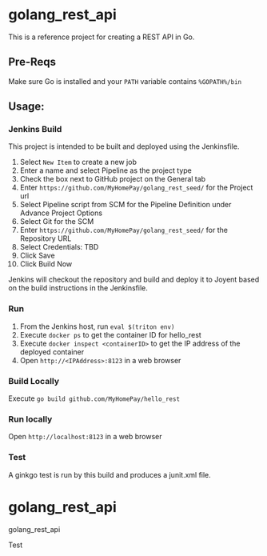 # golang_rest_api
This is a reference project for creating a REST API in Go.

## Pre-Reqs
Make sure Go is installed and your `PATH` variable contains `%GOPATH%/bin`

## Usage:

### Jenkins Build
This project is intended to be built and deployed using the Jenkinsfile.

1.  Select `New Item` to create a new job
2.  Enter a name and select Pipeline as the project type
3.  Check the box next to GitHub project on the General tab
4.  Enter `https://github.com/MyHomePay/golang_rest_seed/` for the Project url
5.  Select Pipeline script from SCM for the Pipeline Definition under Advance Project Options
6.  Select Git for the SCM
7.  Enter `https://github.com/MyHomePay/golang_rest_seed/` for the Repository URL
8.  Select Credentials: TBD
9.  Click Save
10. Click Build Now

Jenkins will checkout the repository and build and deploy it to Joyent based on the build instructions in the Jenkinsfile.

### Run
1. From the Jenkins host, run `eval $(triton env)`
2. Execute `docker ps` to get the container ID for hello_rest
3. Execute `docker inspect <containerID>` to get the IP address of the deployed container
4. Open `http://<IPAddress>:8123` in a web browser

### Build Locally
Execute `go build github.com/MyHomePay/hello_rest`

### Run locally
Open `http://localhost:8123` in a web browser

### Test
A ginkgo test is run by this build and produces a junit.xml file.

# golang_rest_api
golang_rest_api

Test
